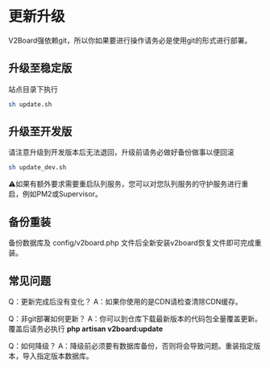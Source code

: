 # 更新升级

V2Board强依赖git，所以你如果要进行操作请务必是使用git的形式进行部署。

## 升级至稳定版

站点目录下执行

```bash
sh update.sh
```

## 升级至开发版

请注意升级到开发版本后无法退回，升级前请务必做好备份做事以便回滚

```bash
sh update_dev.sh
```

⚠️如果有额外要求需要重启队列服务，您可以对您队列服务的守护服务进行重启，例如PM2或Supervisor。

## 备份重装

备份数据库及 config/v2board.php 文件后全新安装v2board恢复文件即可完成重装。

## 常见问题

Q：更新完成后没有变化？
A：如果你使用的是CDN请检查清除CDN缓存。

Q：非git部署如何更新？
A：你可以到仓库下载最新版本的代码包全量覆盖更新。覆盖后请务必执行 **php artisan v2board:update**

Q：如何降级？
A：降级前必须要有数据库备份，否则将会导致问题。重装指定版本，导入指定版本数据库。